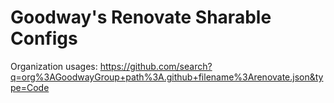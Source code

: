 # Goodway's Renovate Sharable Configs

Organization usages: https://github.com/search?q=org%3AGoodwayGroup+path%3A.github+filename%3Arenovate.json&type=Code
